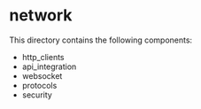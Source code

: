 # network

This directory contains the following components:
- http_clients
- api_integration
- websocket
- protocols
- security
